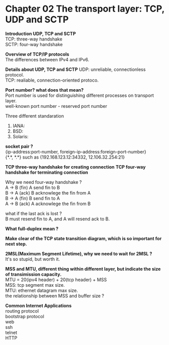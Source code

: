 # Chapter 02 The transport layer: TCP, UDP and SCTP


**Introduction UDP, TCP and SCTP**  
TCP: three-way handshake  
SCTP: four-way handshake  

**Overview of TCP/IP protocols**  
The differences between IPv4 and IPv6.  

**Details about UDP, TCP and SCTP**
UDP: unreliable, connectionless protocol.  
TCP: realiable, connection-oriented protoco.  

**Port number? what does that mean?**  
Port number is used for distinguishing different processes on transport layer.  
well-known port number - reserved port number  

Three different standaration  
1) IANA:  
2) BSD:  
3) Solaris:  

**socket pair ?**  
{ip-address:port-number, foreign-ip-address:foreign-port-number}  
{\*.\*, \*.\*} such as {192.168.123.12:34332, 12.106.32.254:21}  

**TCP three-way handshake for creating connection**
**TCP four-way handshake for terminating connection**

Why we need four-way handshake ?  
A -> B (fin)   A send fin to B  
B -> A (ack)   B acknowlege the fin from A  
B -> A (fin)   B send fin to A  
A -> B (ack)   A acknowlege the fin from B  

what if the last ack is lost ?  
B must resend fin to A, and A will resend ack to B.

**What full-duplex mean ?**  

**Make clear of the TCP state transition diagram, which is so important for
next step.**  

**2MSL(Maximum Segment Lifetime), why we need to wait for 2MSL ?**  
It's so stupid, but worth it.  

**MSS and MTU, different thing within different layer, but indicate the size of
transimission capacity.**  
MTU = 20(ipv4 header) + 20(tcp header) + MSS  
MSS: tcp segment max size.  
MTU: ethernet datagram max size.  
the relationship between MSS and buffer size ?  

**Common Internet Applications**  
routing protocol  
bootstrap protocol  
web  
ssh  
telnet  
HTTP  
